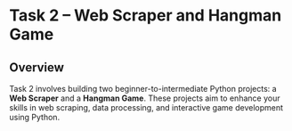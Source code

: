 # Task 2 – Web Scraper and Hangman Game

## Overview

Task 2 involves building two beginner-to-intermediate Python projects: a **Web Scraper** and a **Hangman Game**. These projects aim to enhance your skills in web scraping, data processing, and interactive game development using Python.
